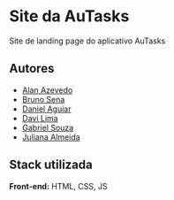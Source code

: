 # Site da AuTasks

Site de landing page do aplicativo AuTasks



## Autores

- [Alan Azevedo](https://www.github.com/octokatherine)
- [Bruno Sena](https://www.github.com/octokatherine)
- [Daniel Aguiar](https://www.github.com/octokatherine)
- [Davi Lima](https://www.github.com/octokatherine)
- [Gabriel Souza](https://www.github.com/octokatherine)
- [Juliana Almeida](https://www.github.com/octokatherine)








## Stack utilizada

**Front-end:** HTML, CSS, JS







